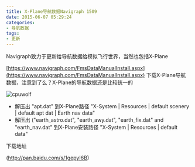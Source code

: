 ```yaml
---
title: X-Plane导航数据Navigraph 1509
date: 2015-06-07 05:29:24
categories:
- 导航数据
tags:
- 更新
---
```


Navigraph致力于更新给导航数据给模拟飞行世界，当然也包括X-Plane

[https://www.navigraph.com/FmsDataManualInstall.aspx](https://www.navigraph.com/FmsDataManualInstall.aspx)
下载X-Plane导航数据，注意到了么？X-Plane的导航数据还是比较统一的

![cpuwolf](/images/data/attachment/201506/07/132635uiii2k8hs7ff88k6.jpg)



* 解压出 "apt.dat" 到X-Plane路径 "X-System \| Resources \| default scenery \| default apt dat \| Earth nav data"
* 解压出 ("earth_astro.dat", "earth_awy.dat", "earth_fix.dat" and "earth_nav.dat" 到X-Plane安装路径 "X-System \| Resources \| default data"


下载地址

(http://pan.baidu.com/s/1gepyI6B)


